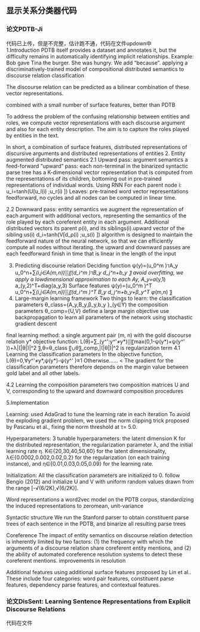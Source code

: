 
显示关系分类器代码
------
### 论文PDTB-Ji

  代码已上传，但是不完整，估计跑不通，代码在文件updown中  
  1.Introduction
  PDTB itself provides a dataset and annotates it, but the difficulty remains in automatically identifying implicit relationships.
  Example:
  Bob gave Tina the burger.
  She was hungry.
  We add “because”.
  applying a discriminatively-trained model of compositional distributed semantics to discourse relation classification
  
  The discourse relation can be predicted as a bilinear combination of these vector representations.
  
  combined with a small number of surface features, better than PDTB
  
  To address the problem of the confusing relationship between entities and roles, we compute vector representations with each discourse argument and also for each entity description. The aim is to capture the roles played by entities in the text.
  
  In short, a combination of surface features, distributed representations of discursive arguments and distributed representations of entities
  2. Entity augmented distributed semantics
  2.1 Upward pass: argument semantics
  a feed-forward “upward” pass: each non-terminal in the binarized syntactic parse tree has a K-dimensional vector representation that is computed from the representations of its children, bottoming out in pre-trained representations of individual words.
  Using RNN
  For each parent node i: u_i=tanh⁡(U[u_l(i) ;u_r(i)  ])
  Leaves: pre-trained word vector representations
  feedforward, no cycles and all nodes can be computed in linear time.
  
  2.2 Downward pass: entity semantics
  we augment the representation of each argument with additional vectors, representing the semantics of the role played by each coreferent entity in each argument.
  Additional distributed vectors
  its parent ρ(i), and its siblings(i).upward vector of the sibling us(i)
  d_i=tanh⁡(V[d_ρ(i) ;u_s(i)  ])
  algorithm is designed to maintain the feedforward nature of the neural network, so that we can efficiently compute all nodes without iterating. 
  the upward and downward passes are each feedforward
  finish in time that is linear in the length of the input
  
  3. Predicting discourse relation
  Deciding function
  ψ(y)=(u_0^m )ℸA_y u_0^n+∑_(i,j∈A(m,n))▒〖(d_i^m )ℸB_y d_j^n+b_y 〗
  avoid overfitting, we apply a lowdimensional approximation to each Ay,
  A_y=a_(y,1) a_(y,2)^T+diag(a_y,3)
  Surface features
  ψ(y)=(u_0^m )^T u_0^n+∑_(i,j∈A(m,n))▒〖(d_i^m )^T B_y d_j^n+b_y+β_y^T φ_(m,n) 〗
  4. Large-margin learning framework
  Two things to learn: 
  the classification parameters θ_class={A_y,B_y,β_y,b_y }_(y∈Y)
  the composition parameters θ_comp={U,V}
  define a large margin objective
  use backpropagation to learn all parameters of the network
  using stochastic gradient descent
  
  final learning method:
	a single argument pair (m, n) with the gold discourse relation y*
 	objective function: L(θ)=∑_(y^':y^'≠y*)▒〖max⁡(0,1-ψ(y*)+ψ(y^' ))+λ|(|θ|)|^2 〗,θ=θ_class 〖∪θ〗_comp,|(|θ|)|^2 is regularization term
  4.1 Learning the classification parameters
In the objective function, L(θ)=0,∀y^'≠y*,ψ(y*)-ψ(y^' )≥1
Otherwise…… <
The gradient for the classification parameters therefore depends on the margin value between gold label and all other labels.

4.2 Learning the composition parameters
two composition matrices U and V, corresponding to the upward and downward composition procedures

5.Implementation

Learning: used AdaGrad to tune the learning rate in each iteration
To avoid the exploding gradient problem, we used the norm clipping trick proposed by Pascanu et al., fixing the norm threshold at τ= 5.0.

Hyperparameters: 3 tunable hyperparameters: the latent dimension K for the distributed representation, the regularization parameter λ, and the initial learning rate η.
K∈{20,30,40,50,60} for the latent dimensionality, λ∈{0.0002,0.002,0.02,0.2} for the regularization (on each training instance), and η∈{0.01,0.03,0.05,0.09} for the learning rate.

Initialization: All the classification parameters are initialized to 0.
follow Bengio (2012) and initialize U and V with uniform random values drawn from the range [-√(6/2K),√(6/2K)].

Word representations
a word2vec model on the PDTB corpus, standardizing the induced representations to zeromean, unit-variance 

Syntactic structure
We run the Stanford parser to obtain constituent parse trees of each sentence in the PDTB, and binarize all resulting parse trees

Coreference
The impact of entity semantics on discourse relation detection is inherently limited by two factors: (1) the frequency with which the arguments of a discourse relation share coreferent entity mentions, and (2) the ability of automated coreference resolution systems to detect these coreferent mentions.
improvements in resolution

Additional features
using additional surface features proposed by Lin et al.. These include four categories: word pair features, constituent parse features, dependency parse features, and contextual features.

### 论文DisSent: Learning Sentence Representations from Explicit Discourse Relations
  代码在文件
